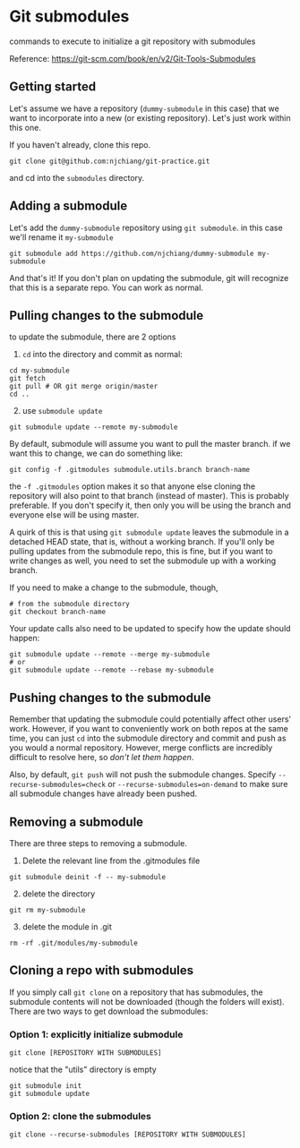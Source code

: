 # Git submodules
commands to execute to initialize a git repository with submodules

Reference: https://git-scm.com/book/en/v2/Git-Tools-Submodules



## Getting started

Let's assume we have a repository (`dummy-submodule` in this case) that we want to incorporate into a new (or existing repository). Let's just work within this one.

If you haven't already, clone this repo.

```
git clone git@github.com:njchiang/git-practice.git
```

and cd into the `submodules` directory.

## Adding a submodule
Let's add the `dummy-submodule` repository using `git submodule`. in this case we'll rename it `my-submodule`

```
git submodule add https://github.com/njchiang/dummy-submodule my-submodule
```

And that's it! If you don't plan on updating the submodule, git will recognize that this is a separate repo. You can work as normal.

## Pulling changes to the submodule
to update the submodule, there are 2 options
1. `cd` into the directory and commit as normal:
```
cd my-submodule
git fetch
git pull # OR git merge origin/master
cd ..
```
2. use `submodule update`
```
git submodule update --remote my-submodule
```

By default, submodule will assume you want to pull the master branch. if we want this to change, we can do something like: 

```
git config -f .gitmodules submodule.utils.branch branch-name
```

the `-f .gitmodules` option makes it so that anyone else cloning the repository will also point to that branch (instead of master). This is probably preferable. If you don't specify it, then only you will be using the branch and everyone else will be using master.

A quirk of this is that using `git submodule update` leaves the submodule in a detached HEAD state, that is, without a working branch. If you'll only be pulling updates from the submodule repo, this is fine, but if you want to write changes as well, you need to set the submodule up with a working branch. 

If you need to make a change to the submodule, though, 

```
# from the submodule directory
git checkout branch-name
```

Your update calls also need to be updated to specify how the update should happen:

```
git submodule update --remote --merge my-submodule
# or
git submodule update --remote --rebase my-submodule
```


## Pushing changes to the submodule
Remember that updating the submodule could potentially affect other users' work. However, if you want to conveniently work on both repos at the same time, you can just `cd` into the submodule directory and commit and push as you would a normal repository. However, merge conflicts are incredibly difficult to resolve here, so _don't let them happen_.

Also, by default, `git push` will not push the submodule changes. Specify `--recurse-submodules=check` or `--recurse-submodules=on-demand` to make sure all submodule changes have already been pushed.


## Removing a submodule
There are three steps to removing a submodule.
1. Delete the relevant line from the .gitmodules file

```
git submodule deinit -f -- my-submodule
```

2. delete the directory

```
git rm my-submodule
```

3. delete the module in .git

```
rm -rf .git/modules/my-submodule
```

## Cloning a repo with submodules

If you simply call `git clone` on a repository that has submodules, the submodule contents will not be downloaded (though the folders will exist). There are two ways to get download the submodules:

### Option 1: explicitly initialize submodule
```
git clone [REPOSITORY WITH SUBMODULES]
```

notice that the "utils" directory is empty
```
git submodule init
git submodule update
```
### Option 2: clone the submodules
```
git clone --recurse-submodules [REPOSITORY WITH SUBMODULES]
```
